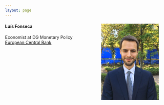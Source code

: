 ```yaml
---
layout: page
---
```


#### Luís Fonseca <img src="photo.jpg" style="float:right;width:189px;height:251px;">

Economist at DG Monetary Policy<br>
[European Central Bank](https://www.ecb.europa.eu/)

